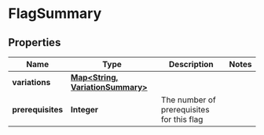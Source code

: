 

# FlagSummary


## Properties

| Name | Type | Description | Notes |
|------------ | ------------- | ------------- | -------------|
|**variations** | [**Map&lt;String, VariationSummary&gt;**](VariationSummary.md) |  |  |
|**prerequisites** | **Integer** | The number of prerequisites for this flag |  |



